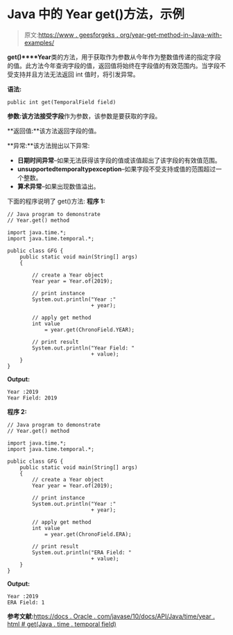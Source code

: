 # Java 中的 Year get()方法，示例

> 原文:[https://www . geesforgeks . org/year-get-method-in-Java-with-examples/](https://www.geeksforgeeks.org/year-get-method-in-java-with-examples/)

**get()****Year**类的方法，用于获取作为参数从今年作为整数值传递的指定字段的值。此方法今年查询字段的值，返回值将始终在字段值的有效范围内。当字段不受支持并且方法无法返回 int 值时，将引发异常。

**语法:**

```
public int get(TemporalField field)

```

**参数:**该方法接受**字段**作为参数，该参数是要获取的字段。

**返回值:**该方法返回字段的值。

**异常:**该方法抛出以下异常:

*   **日期时间异常**–如果无法获得该字段的值或该值超出了该字段的有效值范围。
*   **unsupportedtemporaltypexception**–如果字段不受支持或值的范围超过一个整数。
*   **算术异常**–如果出现数值溢出。

下面的程序说明了 get()方法:
**程序 1:**

```
// Java program to demonstrate
// Year.get() method

import java.time.*;
import java.time.temporal.*;

public class GFG {
    public static void main(String[] args)
    {

        // create a Year object
        Year year = Year.of(2019);

        // print instance
        System.out.println("Year :"
                           + year);

        // apply get method
        int value
            = year.get(ChronoField.YEAR);

        // print result
        System.out.println("Year Field: "
                           + value);
    }
}
```

**Output:**

```
Year :2019
Year Field: 2019

```

**程序 2:**

```
// Java program to demonstrate
// Year.get() method

import java.time.*;
import java.time.temporal.*;

public class GFG {
    public static void main(String[] args)
    {
        // create a Year object
        Year year = Year.of(2019);

        // print instance
        System.out.println("Year :"
                           + year);

        // apply get method
        int value
            = year.get(ChronoField.ERA);

        // print result
        System.out.println("ERA Field: "
                           + value);
    }
}
```

**Output:**

```
Year :2019
ERA Field: 1

```

**参考文献:**[https://docs . Oracle . com/javase/10/docs/API/Java/time/year . html # get(Java . time . temporal field)](https://docs.oracle.com/javase/10/docs/api/java/time/Year.html#get(java.time.temporal.TemporalField))